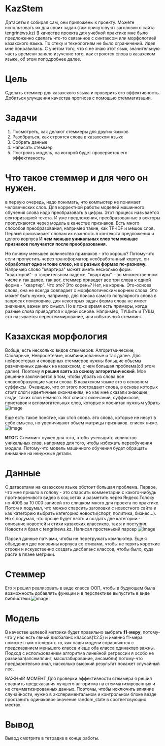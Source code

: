 # KazStem
Датасеты я собирал сам, они приложены к проекту. Можете использовать их для своих задач.(там присутсвуют заголовки с сайта tengrinews.kz)
В качестве проекта для учебной практике мне было предложенно сделать что-то связанное с синтаксом или морфологией казахского языка. По стеку и технологиям не было ограничений. Идея мне понравилась. С учетом того, что я не знаю этот язык, значительную часть времени заняло изучение того, как строются слова в казахском языке, об этом поподробнее далее.
# Цель
Сделать стеммер для казахского языка и проверить его эффективность. Добиться улучшения качества прогноза с помощью стемматизации.
# Задачи
<ol>
  <li>Посмотреть, как делают стеммеры для других языков</li>
  <li>Разобраться, как строятся слова в казахском языке</li>
  <li>Собрать данные</li>
  <li>Написать стеммер</li>
  <li>Построить модель, на которой будет проверяется его эффективность</li>
</ol>

# Что такое стеммер и для чего он нужен.
в первую очередь, надо понимать, что компьютер не понимает человеческих слов. Для корректной работы моделей машинного обучения слова надо преобразовать в цифры. Этот процесс называется векторизацией текста. И уже предложения, преобразованные в векторы пропускаются через модель в качестве признаков. Есть много способов преобразования, например такие, как TF-IDF и мешок слов. Первый присваивает словам их важность в контекста предложения и целого корпуса И <strong>чем меньше уникальных слов тем меньше признаков получается после преобразования.</strong>

Но почему меньшее количество признаков - это хорошо? Потому-что если пропустить через трансформатор необработанный корпус, он <strong>обработает одно и тоже слово, но в разных формах по-разному.</strong> Например слово "квартира" может иметь несколько форм: "квартирой"- в творительном падеже, "квартиры" - во множественном числе и так далее. так вот, стеммер приведет все три слова к одной форме - "квартир". Что это? Это корень? Нет, не корень. Это-основа слова, она не всегда совпадает с морфологическим корнем слова. Это может быть нужно, например, для поиска самого популярного слова в запросах поисковика. для некоторых задач форма слова не имеет значения, важен его смысл. Но в тоже время есть примеры, когда разные слова приводятся к одной основе. Например, ТУШить и ТУШа, это называется перестеммирование, или избыточный стемминг.

# Казахская морфология
Вобще, есть несколько видов стеммеров: Алгоритмические, Словарные, Нейросетевые, комбинированные и так далее. Для нейросетевых и словарных стеммеров нужны большие обьемы размеченных данных на казахском, с чем большая проблема(об этом далее). Поэтому <strong>я решил взять за основу алгоритмический</strong>. Мое решение заключается в том, чтобы убрать из слова все словообразующие части слова. В казахском языке это в основном суффиксы. Очевидно, что от этого пострадают слова, в основе которых стоят слоги идентичные окончаниям, но как мне сказали знающие люди, таких слов немного. Вот список окончаний, суффикосов, приставок и вспомогательных слов, которые я посчитал нужным убрать![image](https://user-images.githubusercontent.com/104565128/173240710-f8942d13-a0d1-4d44-9208-84371c452191.png)

Еще есть такое понятие, как стоп слова. это слова, которые не несут в себе смысла, но увеличивают обьем матрицы признаков. список ниже.![image](https://user-images.githubusercontent.com/104565128/173240929-1d76aa7e-bea6-48b6-bc77-f76f5a7b3916.png)

<strong>ИТОГ:</strong> Стемминг нужен для того, чтобы ученьшить количство уникальных слов, например для того, чтобы избежать переобучения модели. Потому-что модель машинного обучения будет обращать внимание на ненужные детали.

# Данные
С датасетами на казахском языке обстоит большая проблема. Первое, что мне пришло в голову - это спарсить комментарии с какого-нибудь противоречивого видео в соц сетях и разметить через Яндекс.Толоку но 400$ за 10 000 записей это слишком много для проекта по практике. Потом я подумал, что можно спарсить заголовки с новостного сайта и как категорию выбрать категорию новости(спорт, политика, бизнес...). Но я подумал, что проще будет взять и создать две категории - описание новостей и стихи казахских классиков. так я и поступил. Новости я брал с tengrinews.kz. Написал простенький парсер
![image](https://user-images.githubusercontent.com/104565128/173241482-a530d53d-569c-454c-9793-a71815a9df80.png)

Парсил данные патчами, чтобы не перегружать компьютер. Еще я обьеденил две половины корпуса со стихами, чтобы не терять короткие строки и искувственно создать дисбаланс классов, чтобы было, куда расти в плане метрики.

# Стеммер
Его я решил реализовать в виде класса ООП, чтобы в будующем была возможность добавлять функции и в перспективе выпустить в виде библиотеки.![image](https://user-images.githubusercontent.com/104565128/173241605-6fa4c632-fd24-4ecf-8518-89fb60195354.png)

# Модель
В качестве целевой метрики будет правильно выбрать <strong>f1-меру</strong>, потому-что у нас есть явный дисбаланс классов(1:2.5) и именно f1-мера поможет нам отследить то, как наши модели справляются с предсказанием меньшего класса и еще оба класса одинаково важны. Подход с использованием алгоритма линейной регрессии я особо не развивал(апсемплинг, масштабирование, ансамбли) потому-что предварительно знал, насколько высокий результат покажет случайный лес.

</strong>ВАЖНЫЙ МОМЕНТ</strong> Для проверки эффективности стеммера я решил сравнить предсказания лучшего алгоритма на стемматизированных и не стемматизированных данных. Поэтомы, чтобы исключить влияние случайности, нужно в экспериментальном и контрольном блоке везде проставить одинаковое значение random_state в соответсвующих местах.
# Вывод
Вывод смотрите в тетрадке в конце работы.
